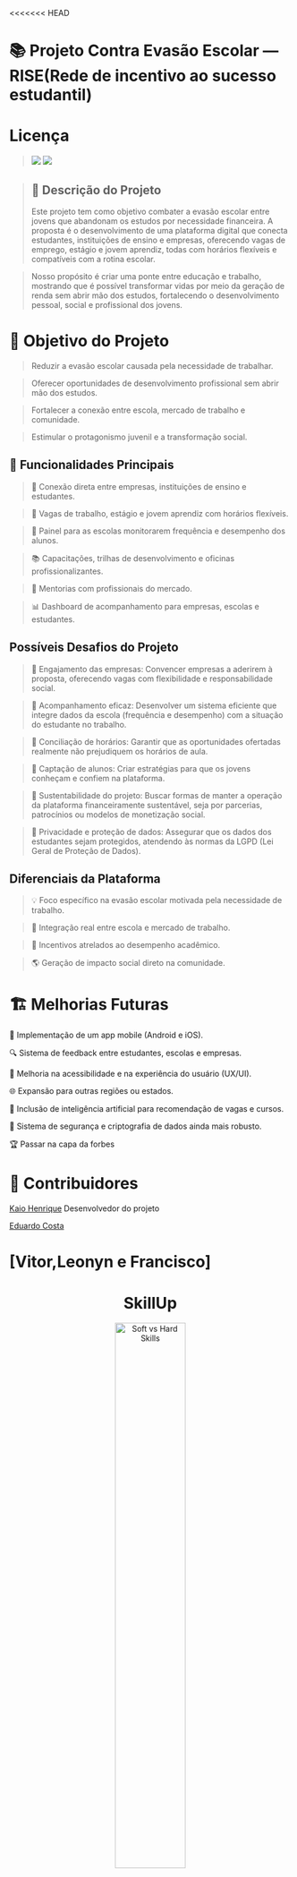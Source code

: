 <<<<<<< HEAD
# 📚 Projeto Contra Evasão Escolar — RISE(Rede de incentivo ao sucesso estudantil)
 
# Licença
>![](https://img.shields.io/badge/license-%20Escola%20Marista%20Ir.%20Ac%C3%A1cio-black) ![](https://img.shields.io/badge/version-0.3-white)
 
>## 📄 Descrição do Projeto
>Este projeto tem como objetivo combater a evasão escolar entre jovens que abandonam os estudos por necessidade financeira. A proposta é o desenvolvimento de uma plataforma digital que conecta estudantes, instituições de ensino e empresas, oferecendo vagas de emprego, estágio e jovem aprendiz, todas com horários flexíveis e compatíveis com a rotina escolar.
 
>Nosso propósito é criar uma ponte entre educação e trabalho, mostrando que é possível transformar vidas por meio da geração de renda sem abrir mão dos estudos, fortalecendo o desenvolvimento pessoal, social e profissional dos jovens.
 
# 🎯 Objetivo do Projeto
>Reduzir a evasão escolar causada pela necessidade de trabalhar.
 
>Oferecer oportunidades de desenvolvimento profissional sem abrir mão dos estudos.
 
>Fortalecer a conexão entre escola, mercado de trabalho e comunidade.
 
>Estimular o protagonismo juvenil e a transformação social.
 
## 🚀 Funcionalidades Principais
 
>🔗 Conexão direta entre empresas, instituições de ensino e estudantes.
 
>💼 Vagas de trabalho, estágio e jovem aprendiz com horários flexíveis.
 
>🏫 Painel para as escolas monitorarem frequência e desempenho dos alunos.
 
>📚 Capacitações, trilhas de desenvolvimento e oficinas profissionalizantes.
 
>🎯 Mentorias com profissionais do mercado.
 
>📊 Dashboard de acompanhamento para empresas, escolas e estudantes.
 
## Possíveis Desafios do Projeto
>🔸 Engajamento das empresas: Convencer empresas a aderirem à proposta, oferecendo vagas com flexibilidade e responsabilidade social.
 
>🔸 Acompanhamento eficaz: Desenvolver um sistema eficiente que integre dados da escola (frequência e desempenho) com a situação do estudante no trabalho.
 
>🔸 Conciliação de horários: Garantir que as oportunidades ofertadas realmente não prejudiquem os horários de aula.
 
>🔸 Captação de alunos: Criar estratégias para que os jovens conheçam e confiem na plataforma.
 
>🔸 Sustentabilidade do projeto: Buscar formas de manter a operação da plataforma financeiramente sustentável, seja por parcerias, patrocínios ou modelos de monetização social.
 
>🔸 Privacidade e proteção de dados: Assegurar que os dados dos estudantes sejam protegidos, atendendo às normas da LGPD (Lei Geral de Proteção de Dados).
 
##  Diferenciais da Plataforma
>💡 Foco específico na evasão escolar motivada pela necessidade de trabalho.
 
>🤝 Integração real entre escola e mercado de trabalho.
 
>🎯 Incentivos atrelados ao desempenho acadêmico.
 
>🌎 Geração de impacto social direto na comunidade.
 
# 🏗️ Melhorias Futuras
🔧 Implementação de um app mobile (Android e iOS).
 
🔍 Sistema de feedback entre estudantes, escolas e empresas.
 
🎨 Melhoria na acessibilidade e na experiência do usuário (UX/UI).
 
🌐 Expansão para outras regiões ou estados.
 
🤖 Inclusão de inteligência artificial para recomendação de vagas e cursos.
 
🔐 Sistema de segurança e criptografia de dados ainda mais robusto.
 
🏆 Passar na capa da forbes
 
# 👥 Contribuidores
[Kaio Henrique](https://github.com/kaiohen) Desenvolvedor do projeto
 
[Eduardo Costa](https://github.com/eduardocosta)
 
[Vitor,Leonyn e Francisco]
=======
<h1 align="center">SkillUp
</h1>

<center>
  <img src="src/imagem/soft-hard-skills.webp" alt="Soft vs Hard Skills" width="50%">
</center>

## O que é evasão escolar:
A evasão escolar refere-se à interrupção dos estudos de um aluno antes da conclusão de um determinado ciclo escolar ou etapa educacional. É diferente do abandono escolar, que se caracteriza pela ausência frequente às aulas durante um ano letivo, mas com o aluno ainda matriculado. A evasão, por sua vez, ocorre quando o aluno não se matricula para o ano seguinte ou não retorna após um período de trancamento, interrompendo o processo de aprendizagem. 

# Sobre o projeto:
SkillUp é uma iniciativa digital voltada para o combate à evasão escolar por meio do desenvolvimento de habilidades e metodologias práticas de resolução de problemas. A ideia é criar uma plataforma simples, interativa e informativa, que ajuda estudantes e educadores a identificarem causas da evasão e encontrarem soluções reais e contextualizadas.

# Como vamos realizar isso: 
* Criar oportunidades no mercado de trabalho para jovens.
* Fazer parcerias com empresas para diminuir a evasão escolar.
* Fazer parcerias com cursos (SESC, SENAC, EPESMEL, Guarda Mirim) para aprimorar suas habilidades.

# Como o projeto ajudará as escolas 
### Os alunos deverão ter uma média de presença nas escolas para poderem ser encaminhados às vagas de trabalho.

# Como funciona o site
* O site apresenta um caminho estruturado com etapas metodológicas que guiam o usuário na análise e compreensão de um problema educacional (como a evasão), mostrando o caminho percorrido para entender o problema.  

# Principais problemas:

* Falta de renda; 💵  
* Problemas familiares; 👪  
* Desinteresse; 😒  
* Falta de apoio; 🙅  

## Ferramentas utilizadas para o desenvolvimento do site:

* Canvas: ferramenta para planejar soluções com foco no público e nas necessidades. ![]()

* Formulário de Pesquisa: coleta de dados reais para entender melhor o contexto.

* User Stories: definição de funcionalidades desejadas em soluções digitais.

* Mapa da Empatia: compreensão profunda das emoções, pensamentos e necessidades do público-alvo.

# Estrutura Simples e Acessível

<h3>A interface do site é direta, leve e responsiva, com botões e links que abrem PDFs explicativos e recursos externos, tornando o conteúdo fácil de navegar tanto no computador quanto no celular.
Impacto Social</h3>
<video controls src="src/gif/etapas.mp4" title="Title"></video>

## O que o SKILLUP busca melhorar
SkillUp visa diminuir a evasão escolar com meios de criar oportunidades a alunos sobre o mercado de trabalho, visando diminuir crimes, desigualdades sociais e incentivar alunos a permanecerem estudando já estando encaminhados no mercado de trabalho.
>>>>>>> 07e4dd350ec07c33676dc6586fa2d84ee8dbe11e
